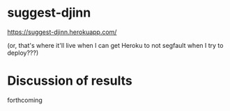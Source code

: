 # suggest-djinn

https://suggest-djinn.herokuapp.com/

(or, that's where it'll live when I can get Heroku to not segfault when I try to deploy???)

# Discussion of results
forthcoming